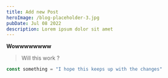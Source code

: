 ```yaml
---
title: Add new Post
heroImage: /blog-placeholder-3.jpg
pubDate: Jul 08 2022
description: Lorem ipsum dolor sit amet
---
```


**Wowwwwwwww**

> Will this work ?

```javascript
const something = "I hope this keeps up with the changes"
```
